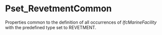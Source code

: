 # Pset_RevetmentCommon

Properties common to the definition of all occurrences of _IfcMarineFacility_ with the predefined type set to REVETMENT.
<!-- end of short definition -->

